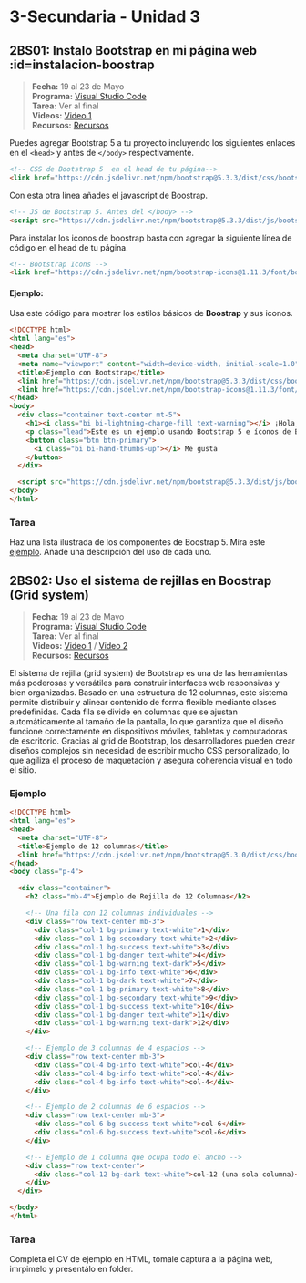 # 3-Secundaria - Unidad 3

## 2BS01: Instalo Bootstrap en mi página web :id=instalacion-boostrap

> <i class="bi bi-calendar"></i> **Fecha:** 19 al 23 de Mayo<br><i class="bi bi-window-desktop"></i> **Programa:** [Visual Studio Code](https://code.visualstudio.com/)<br><i class="bi bi-calendar-check"></i> **Tarea:** Ver al final<br><i class="bi bi-play-btn"></i> **Videos:** [Video 1](https://www.youtube.com/watch?v=WLcAX0KirJ4)<br><i class="bi bi-briefcase"></i> **Recursos:** [Recursos](https://drive.google.com/drive/folders/1sS6GGJK9ZJz4Go2m57zzpjfSGLDMH5jn?usp=sharing)

Puedes agregar Bootstrap 5 a tu proyecto incluyendo los siguientes enlaces en el `<head>` y antes de `</body>` respectivamente.

```html
<!-- CSS de Bootstrap 5  en el head de tu página-->
<link href="https://cdn.jsdelivr.net/npm/bootstrap@5.3.3/dist/css/bootstrap.min.css" rel="stylesheet">
```

Con esta otra línea añades el javascript de Boostrap.

```html
<!-- JS de Bootstrap 5. Antes del </body> -->
<script src="https://cdn.jsdelivr.net/npm/bootstrap@5.3.3/dist/js/bootstrap.bundle.min.js"></script>
```

Para instalar los iconos de boostrap basta con agregar la siguiente línea de código en el head de tu página.

```html
<!-- Bootstrap Icons -->
<link href="https://cdn.jsdelivr.net/npm/bootstrap-icons@1.11.3/font/bootstrap-icons.css" rel="stylesheet">
```

#### Ejemplo:

Usa este código para mostrar los estilos básicos de **Boostrap** y sus iconos.

```html
<!DOCTYPE html>
<html lang="es">
<head>
  <meta charset="UTF-8">
  <meta name="viewport" content="width=device-width, initial-scale=1.0">
  <title>Ejemplo con Bootstrap</title>
  <link href="https://cdn.jsdelivr.net/npm/bootstrap@5.3.3/dist/css/bootstrap.min.css" rel="stylesheet">
  <link href="https://cdn.jsdelivr.net/npm/bootstrap-icons@1.11.3/font/bootstrap-icons.css" rel="stylesheet">
</head>
<body>
  <div class="container text-center mt-5">
    <h1><i class="bi bi-lightning-charge-fill text-warning"></i> ¡Hola, Bootstrap!</h1>
    <p class="lead">Este es un ejemplo usando Bootstrap 5 e íconos de Bootstrap.</p>
    <button class="btn btn-primary">
      <i class="bi bi-hand-thumbs-up"></i> Me gusta
    </button>
  </div>

  <script src="https://cdn.jsdelivr.net/npm/bootstrap@5.3.3/dist/js/bootstrap.bundle.min.js"></script>
</body>
</html>
```

### Tarea

Haz una lista ilustrada de los componentes de Boostrap 5. Mira este [ejemplo](https://user-images.githubusercontent.com/17054057/51866907-7e001f00-234a-11e9-8c38-419ae045f9f7.png). Añade una descripción del uso de cada uno.

<div class="currentTheme">

## 2BS02: Uso el sistema de rejillas en Boostrap (Grid system)

> <i class="bi bi-calendar"></i> **Fecha:** 19 al 23 de Mayo<br><i class="bi bi-window-desktop"></i> **Programa:** [Visual Studio Code](https://code.visualstudio.com/)<br><i class="bi bi-calendar-check"></i> **Tarea:** Ver al final<br><i class="bi bi-play-btn"></i> **Videos:** [Video 1](https://www.youtube.com/watch?v=p3rW1JJg3C0) / [Video 2](https://www.youtube.com/watch?v=k8ovx51cEBg)<br><i class="bi bi-briefcase"></i> **Recursos:** [Recursos](https://drive.google.com/drive/folders/1sS6GGJK9ZJz4Go2m57zzpjfSGLDMH5jn?usp=sharing)

El sistema de rejilla (grid system) de Bootstrap es una de las herramientas más poderosas y versátiles para construir interfaces web responsivas y bien organizadas. Basado en una estructura de 12 columnas, este sistema permite distribuir y alinear contenido de forma flexible mediante clases predefinidas. Cada fila se divide en columnas que se ajustan automáticamente al tamaño de la pantalla, lo que garantiza que el diseño funcione correctamente en dispositivos móviles, tabletas y computadoras de escritorio. Gracias al grid de Bootstrap, los desarrolladores pueden crear diseños complejos sin necesidad de escribir mucho CSS personalizado, lo que agiliza el proceso de maquetación y asegura coherencia visual en todo el sitio.

### Ejemplo

```html
<!DOCTYPE html>
<html lang="es">
<head>
  <meta charset="UTF-8">
  <title>Ejemplo de 12 columnas</title>
  <link href="https://cdn.jsdelivr.net/npm/bootstrap@5.3.0/dist/css/bootstrap.min.css" rel="stylesheet">
</head>
<body class="p-4">

  <div class="container">
    <h2 class="mb-4">Ejemplo de Rejilla de 12 Columnas</h2>

    <!-- Una fila con 12 columnas individuales -->
    <div class="row text-center mb-3">
      <div class="col-1 bg-primary text-white">1</div>
      <div class="col-1 bg-secondary text-white">2</div>
      <div class="col-1 bg-success text-white">3</div>
      <div class="col-1 bg-danger text-white">4</div>
      <div class="col-1 bg-warning text-dark">5</div>
      <div class="col-1 bg-info text-white">6</div>
      <div class="col-1 bg-dark text-white">7</div>
      <div class="col-1 bg-primary text-white">8</div>
      <div class="col-1 bg-secondary text-white">9</div>
      <div class="col-1 bg-success text-white">10</div>
      <div class="col-1 bg-danger text-white">11</div>
      <div class="col-1 bg-warning text-dark">12</div>
    </div>

    <!-- Ejemplo de 3 columnas de 4 espacios -->
    <div class="row text-center mb-3">
      <div class="col-4 bg-info text-white">col-4</div>
      <div class="col-4 bg-info text-white">col-4</div>
      <div class="col-4 bg-info text-white">col-4</div>
    </div>

    <!-- Ejemplo de 2 columnas de 6 espacios -->
    <div class="row text-center mb-3">
      <div class="col-6 bg-success text-white">col-6</div>
      <div class="col-6 bg-success text-white">col-6</div>
    </div>

    <!-- Ejemplo de 1 columna que ocupa todo el ancho -->
    <div class="row text-center">
      <div class="col-12 bg-dark text-white">col-12 (una sola columna)</div>
    </div>
  </div>

</body>
</html>
```

### Tarea

Completa el CV de ejemplo en HTML, tomale captura a la página web, imrpimelo y presentálo en folder.

</div>
